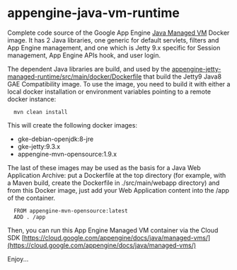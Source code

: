 appengine-java-vm-runtime
=========================

Complete code source of the Google App Engine [Java Managed VM](https://cloud.google.com/appengine/docs/managed-vms/) Docker image.
It has 2 Java libraries, one generic for default servlets, filters and App Engine management, and one which is Jetty 9.x specific for Session management, App Engine APIs hook, and user login.

The dependent Java libraries are build, and used by the [appengine-jetty-managed-runtime/src/main/docker/Dockerfile](appengine-jetty-managed-runtime/src/main/docker/Dockerfile) that build the Jetty9 Java8 GAE Compatibility image. To use
the image, you need to build it with either a local docker installation or environment variables pointing to a remote docker
instance:

      mvn clean install

This will create the following docker images:
 * gke-debian-openjdk:8-jre
 * gke-jetty:9.3.x
 * appengine-mvn-opensource:1.9.x

The last of these images may be used as the basis for a Java Web Application Archive: put a Dockerfile at the top directory (for example, with a Maven build, create the Dockerfile in ./src/main/webapp directory) and from this Docker image, just add your Web Application content into the /app of the container.

      FROM appengine-mvn-opensource:latest
      ADD . /app

Then, you can run this App Engine Managed VM container via the Cloud SDK [https://cloud.google.com/appengine/docs/java/managed-vms/](https://cloud.google.com/appengine/docs/java/managed-vms/)

Enjoy...
